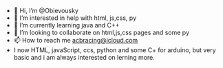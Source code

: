 - 👋 Hi, I’m @Obievousky
- 👀 I’m interested in help with html, js,css, py
- 🌱 I’m currently learning java and C++
- 💞️ I’m looking to collaborate on html,js,css pages and some py
- 📫 How to reach me acbracing@icloud.com
- I now HTML, javaScript, ccs, python and some C+ for arduino, but very basic and i am always interested on lerning more.
<!---
Obievousky/Obievousky is a ✨ special ✨ repository because its `README.md` (this file) appears on your GitHub profile.
You can click the Preview link to take a look at your changes.
--->
